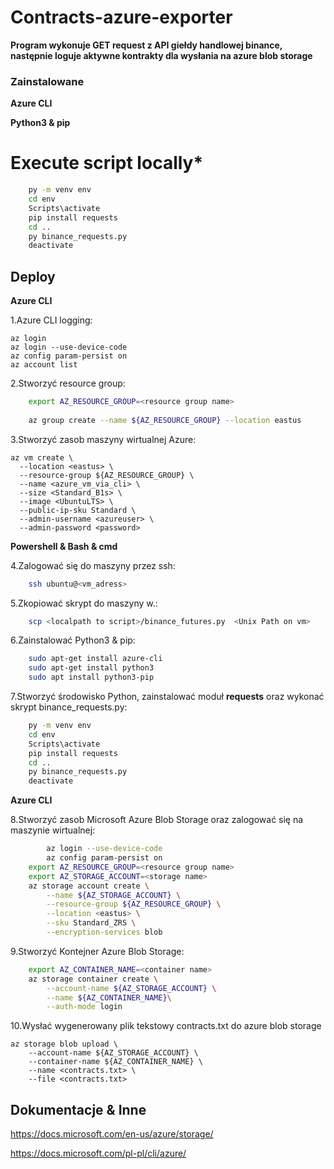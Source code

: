 # Contracts-azure-exporter


**Program wykonuje GET request z API giełdy handlowej binance, następnie loguje aktywne kontrakty dla wysłania na azure blob storage**



### Zainstalowane 
**Azure CLI**

**Python3 & pip**

# Execute script locally*
```bash
	py -m venv env
	cd env
	Scripts\activate
	pip install requests
	cd .. 
	py binance_requests.py
	deactivate
   ```

## Deploy

**Azure CLI**


	
1.Azure CLI logging:

    az login
    az login --use-device-code
    az config param-persist on
    az account list
    
2.Stworzyć resource group:
```bash
    export AZ_RESOURCE_GROUP=<resource group name>
    
    az group create --name ${AZ_RESOURCE_GROUP} --location eastus
```
3.Stworzyć zasob maszyny wirtualnej Azure:   

	az vm create \
	  --location <eastus> \
	  --resource-group ${AZ_RESOURCE_GROUP} \
	  --name <azure_vm_via_cli> \
	  --size <Standard_B1s> \
	  --image <UbuntuLTS> \
	  --public-ip-sku Standard \
	  --admin-username <azureuser> \
	  --admin-password <password>

**Powershell & Bash & cmd**
	
4.Zalogować się do maszyny przez ssh:
```bash
	ssh ubuntu@<vm_adress>
```
5.Zkopiować skrypt do maszyny w.:
```bash	
	scp <localpath to script>/binance_futures.py  <Unix Path on vm>
```
6.Zainstalować Python3 & pip:
```bash	
	sudo apt-get install azure-cli 
	sudo apt-get install python3
	sudo apt install python3-pip
```
7.Stworzyć  środowisko Python, zainstalować moduł **requests** oraz wykonać skrypt binance_requests.py:
```bash		
	py -m venv env
	cd env
	Scripts\activate
	pip install requests
	cd .. 
	py binance_requests.py
	deactivate
```
	
**Azure CLI**
	
8.Stworzyć zasob Microsoft Azure Blob Storage oraz zalogować się na maszynie wirtualnej:
```bash
        az login --use-device-code
        az config param-persist on
	export AZ_RESOURCE_GROUP=<resource group name>	
	export AZ_STORAGE_ACCOUNT=<storage name>
	az storage account create \
		--name ${AZ_STORAGE_ACCOUNT} \
		--resource-group ${AZ_RESOURCE_GROUP} \
		--location <eastus> \
		--sku Standard_ZRS \
		--encryption-services blob
```

9.Stworzyć Kontejner Azure Blob Storage:
```bash
	export AZ_CONTAINER_NAME=<container name>
	az storage container create \
		--account-name ${AZ_STORAGE_ACCOUNT} \
		--name ${AZ_CONTAINER_NAME}\
		--auth-mode login
```
10.Wysłać wygenerowany plik tekstowy contracts.txt do azure blob storage  

	az storage blob upload \
	 	--account-name ${AZ_STORAGE_ACCOUNT} \
	 	--container-name ${AZ_CONTAINER_NAME} \
	 	--name <contracts.txt> \
	 	--file <contracts.txt>
		
## Dokumentacje & Inne		

https://docs.microsoft.com/en-us/azure/storage/

https://docs.microsoft.com/pl-pl/cli/azure/
